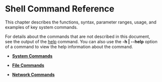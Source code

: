 # Shell Command Reference<a name="EN-US_TOPIC_0000001179845913"></a>

This chapter describes the functions, syntax, parameter ranges, usage, and examples of key system commands.

For details about the commands that are not described in this document, see the output of the  [help](kernel-small-debug-shell-cmd-help.md)  command. You can also use the  **-h | --help**  option of a command to view the help information about the command.

-   **[System Commands](kernel-small-debug-shell-cmd.md)**  

-   **[File Commands](kernel-small-debug-shell-file.md)**  

-   **[Network Commands](kernel-small-debug-shell-net.md)**  


